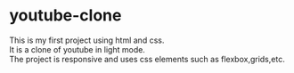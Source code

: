 # youtube-clone
This is my first project using html and css.<br>
It is a clone of youtube in light mode.<br>
The project is responsive and uses css elements such as flexbox,grids,etc.
